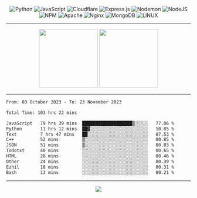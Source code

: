 <div align="center">
  
![Python](https://img.shields.io/badge/python-3670A0?style=for-the-badge&logo=python&logoColor=ffdd54) ![JavaScript](https://img.shields.io/badge/javascript-%23323330.svg?style=for-the-badge&logo=javascript&logoColor=%23F7DF1E) ![Cloudflare](https://img.shields.io/badge/Cloudflare-F38020?style=for-the-badge&logo=Cloudflare&logoColor=white) ![Express.js](https://img.shields.io/badge/express.js-%23404d59.svg?style=for-the-badge&logo=express&logoColor=%2361DAFB) ![Nodemon](https://img.shields.io/badge/NODEMON-%23323330.svg?style=for-the-badge&logo=nodemon&logoColor=%BBDEAD) ![NodeJS](https://img.shields.io/badge/node.js-6DA55F?style=for-the-badge&logo=node.js&logoColor=white) ![NPM](https://img.shields.io/badge/NPM-%23CB3837.svg?style=for-the-badge&logo=npm&logoColor=white) ![Apache](https://img.shields.io/badge/apache-%23D42029.svg?style=for-the-badge&logo=apache&logoColor=white) ![Nginx](https://img.shields.io/badge/nginx-%23009639.svg?style=for-the-badge&logo=nginx&logoColor=white) ![MongoDB](https://img.shields.io/badge/MongoDB-%234ea94b.svg?style=for-the-badge&logo=mongodb&logoColor=white) ![LINUX](https://img.shields.io/badge/Linux-FCC624?style=for-the-badge&logo=linux&logoColor=black)

---


<img src="https://github-readme-streak-stats.herokuapp.com/?user=anotherrandomonline&theme=react" height="160"/>
  
<img src="https://github-readme-stats.vercel.app/api?username=anotherrandomonline&show_icons=true&include_all_commits=true&theme=react" height="160"/>
</div>

---

<!--START_SECTION:waka-->

```txt
From: 03 October 2023 - To: 23 November 2023

Total Time: 103 hrs 22 mins

JavaScript   79 hrs 39 mins  ███████████████████▒░░░░░   77.06 %
Python       11 hrs 12 mins  ██▓░░░░░░░░░░░░░░░░░░░░░░   10.85 %
Text         7 hrs 47 mins   ██░░░░░░░░░░░░░░░░░░░░░░░   07.53 %
C++          52 mins         ▒░░░░░░░░░░░░░░░░░░░░░░░░   00.85 %
JSON         51 mins         ▒░░░░░░░░░░░░░░░░░░░░░░░░   00.83 %
Todotxt      40 mins         ░░░░░░░░░░░░░░░░░░░░░░░░░   00.65 %
HTML         28 mins         ░░░░░░░░░░░░░░░░░░░░░░░░░   00.46 %
Other        24 mins         ░░░░░░░░░░░░░░░░░░░░░░░░░   00.39 %
Ezhil        18 mins         ░░░░░░░░░░░░░░░░░░░░░░░░░   00.31 %
Bash         13 mins         ░░░░░░░░░░░░░░░░░░░░░░░░░   00.21 %
```

<!--END_SECTION:waka-->

---

<div align="center">
  
![](https://github-profile-trophy.vercel.app/?username=anotherrandomonline&theme=darkhub&no-frame=true&no-bg=true&margin-w=4)

</div>
